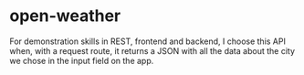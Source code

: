 # open-weather
For demonstration skills in REST, frontend and backend, I choose this API when, with a request route, it returns a JSON with all the data about the city we chose in the input field on the app.
